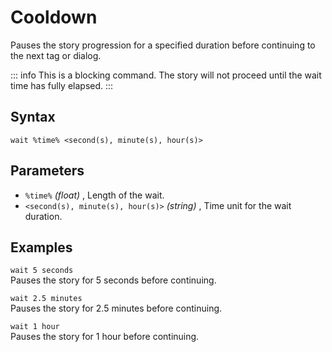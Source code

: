 # Cooldown

Pauses the story progression for a specified duration before continuing to the next tag or dialog.

::: info
This is a blocking command. The story will not proceed until the wait time has fully elapsed.
:::

## Syntax

`wait %time% <second(s), minute(s), hour(s)>`

## Parameters

- `%time%` _(float)_ , Length of the wait.
- `<second(s), minute(s), hour(s)>` _(string)_ , Time unit for the wait duration.

## Examples

`wait 5 seconds`  
Pauses the story for 5 seconds before continuing.

`wait 2.5 minutes`  
Pauses the story for 2.5 minutes before continuing.

`wait 1 hour`  
Pauses the story for 1 hour before continuing.
